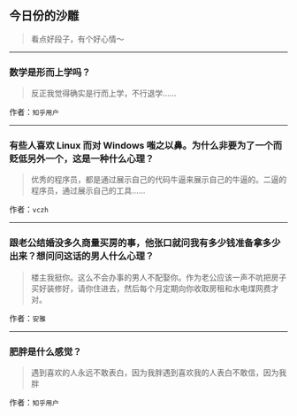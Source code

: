 ## 今日份的沙雕

> 看点好段子，有个好心情～


 
---

### 数学是形而上学吗？

> 反正我觉得确实是行而上学，不行退学……


作者：`知乎用户`

---

### 有些人喜欢 Linux 而对 Windows 嗤之以鼻。为什么非要为了一个而贬低另外一个，这是一种什么心理？

> 优秀的程序员，都是通过展示自己的代码牛逼来展示自己的牛逼的。二逼的程序员，通过展示自己的工具……


作者：`vczh`

---

### 跟老公结婚没多久商量买房的事，他张口就问我有多少钱准备拿多少出来？想问问这话的男人什么心理？

> 楼主我挺你。这么不会办事的男人不配娶你。作为老公应该一声不吭把房子买好装修好，请你住进去，然后每个月定期向你收取房租和水电煤网费才对。


作者：`安雅`

---

### 肥胖是什么感觉？

> 遇到喜欢的人永远不敢表白，因为我胖遇到喜欢我的人表白不敢信，因为我胖


作者：`知乎用户`